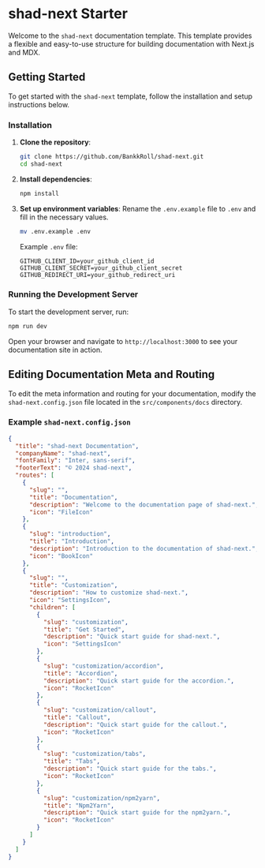 # shad-next Starter

Welcome to the `shad-next` documentation template. This template provides a flexible and easy-to-use structure for building documentation with Next.js and MDX.

## Getting Started

To get started with the `shad-next` template, follow the installation and setup instructions below.

### Installation

1. **Clone the repository**:

   ```bash
   git clone https://github.com/BankkRoll/shad-next.git
   cd shad-next
   ```

2. **Install dependencies**:

   ```bash
   npm install
   ```

3. **Set up environment variables**:
   Rename the `.env.example` file to `.env` and fill in the necessary values.

   ```bash
   mv .env.example .env
   ```

   Example `.env` file:

   ```
   GITHUB_CLIENT_ID=your_github_client_id
   GITHUB_CLIENT_SECRET=your_github_client_secret
   GITHUB_REDIRECT_URI=your_github_redirect_uri
   ```

### Running the Development Server

To start the development server, run:

```bash
npm run dev
```

Open your browser and navigate to `http://localhost:3000` to see your documentation site in action.

## Editing Documentation Meta and Routing

To edit the meta information and routing for your documentation, modify the `shad-next.config.json` file located in the `src/components/docs` directory.

### Example `shad-next.config.json`

```json
{
  "title": "shad-next Documentation",
  "companyName": "shad-next",
  "fontFamily": "Inter, sans-serif",
  "footerText": "© 2024 shad-next",
  "routes": [
    {
      "slug": "",
      "title": "Documentation",
      "description": "Welcome to the documentation page of shad-next.",
      "icon": "FileIcon"
    },
    {
      "slug": "introduction",
      "title": "Introduction",
      "description": "Introduction to the documentation of shad-next.",
      "icon": "BookIcon"
    },
    {
      "slug": "",
      "title": "Customization",
      "description": "How to customize shad-next.",
      "icon": "SettingsIcon",
      "children": [
        {
          "slug": "customization",
          "title": "Get Started",
          "description": "Quick start guide for shad-next.",
          "icon": "SettingsIcon"
        },
        {
          "slug": "customization/accordion",
          "title": "Accordion",
          "description": "Quick start guide for the accordion.",
          "icon": "RocketIcon"
        },
        {
          "slug": "customization/callout",
          "title": "Callout",
          "description": "Quick start guide for the callout.",
          "icon": "RocketIcon"
        },
        {
          "slug": "customization/tabs",
          "title": "Tabs",
          "description": "Quick start guide for the tabs.",
          "icon": "RocketIcon"
        },
        {
          "slug": "customization/npm2yarn",
          "title": "Npm2Yarn",
          "description": "Quick start guide for the npm2yarn.",
          "icon": "RocketIcon"
        }
      ]
    }
  ]
}
```
